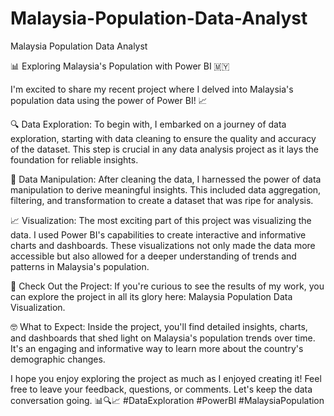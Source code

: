 # Malaysia-Population-Data-Analyst
Malaysia Population Data Analyst


📊 Exploring Malaysia's Population with Power BI 🇲🇾

I'm excited to share my recent project where I delved into Malaysia's population data using the power of Power BI! 📈

🔍 Data Exploration: To begin with, I embarked on a journey of data exploration, starting with data cleaning to ensure the quality and accuracy of the dataset. This step is crucial in any data analysis project as it lays the foundation for reliable insights.

🔄 Data Manipulation: After cleaning the data, I harnessed the power of data manipulation to derive meaningful insights. This included data aggregation, filtering, and transformation to create a dataset that was ripe for analysis.

📈 Visualization: The most exciting part of this project was visualizing the data. I used Power BI's capabilities to create interactive and informative charts and dashboards. These visualizations not only made the data more accessible but also allowed for a deeper understanding of trends and patterns in Malaysia's population.

🔗 Check Out the Project: If you're curious to see the results of my work, you can explore the project in all its glory here: Malaysia Population Data Visualization.

🤓 What to Expect: Inside the project, you'll find detailed insights, charts, and dashboards that shed light on Malaysia's population trends over time. It's an engaging and informative way to learn more about the country's demographic changes.

I hope you enjoy exploring the project as much as I enjoyed creating it! Feel free to leave your feedback, questions, or comments. Let's keep the data conversation going. 📊🔍📈 #DataExploration #PowerBI #MalaysiaPopulation
